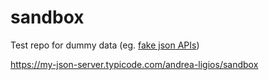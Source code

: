 # sandbox
Test repo for dummy data (eg. [fake json APIs](https://my-json-server.typicode.com/))

https://my-json-server.typicode.com/andrea-ligios/sandbox

